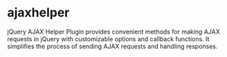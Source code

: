 # ajaxhelper
jQuery AJAX Helper Plugin provides convenient methods for making AJAX requests in jQuery with customizable options and callback functions. It simplifies the process of sending AJAX requests and handling responses.
